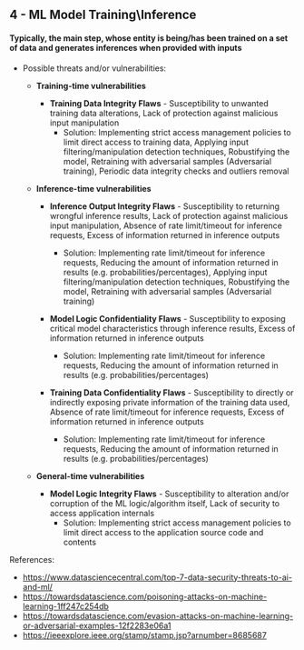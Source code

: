 ## 4 - ML Model Training\Inference
#### Typically, the main step, whose entity is being/has been trained on a set of data and generates inferences when provided with inputs

- Possible threats and/or vulnerabilities:

	- **Training-time vulnerabilities**
		- **Training Data Integrity Flaws** - Susceptibility to unwanted training data alterations, Lack of protection against malicious input manipulation
			- Solution: Implementing strict access management policies to limit direct access to training data, Applying input filtering/manipulation detection techniques, Robustifying the model, Retraining with adversarial samples (Adversarial training), Periodic data integrity checks and outliers removal

	- **Inference-time vulnerabilities**
		- **Inference Output Integrity Flaws** - Susceptibility to returning wrongful inference results, Lack of protection against malicious input manipulation, Absence of rate limit/timeout for inference requests, Excess of information returned in inference outputs
			- Solution: Implementing rate limit/timeout for inference requests, Reducing the amount of information returned in results (e.g. probabilities/percentages), Applying input filtering/manipulation detection techniques, Robustifying the model, Retraining with adversarial samples (Adversarial training)

		- **Model Logic Confidentiality Flaws** - Susceptibility to exposing critical model characteristics through inference results, Excess of information returned in inference outputs
			- Solution: Implementing rate limit/timeout for inference requests, Reducing the amount of information returned in results (e.g. probabilities/percentages)

		- **Training Data Confidentiality Flaws** - Susceptibility to directly or indirectly exposing private information of the training data used, Absence of rate limit/timeout for inference requests, Excess of information returned in inference outputs
			- Solution: Implementing rate limit/timeout for inference requests, Reducing the amount of information returned in results (e.g. probabilities/percentages)

	- **General-time vulnerabilities**
		- **Model Logic Integrity Flaws** - Susceptibility to alteration and/or corruption of the ML logic/algorithm itself, Lack of security to access application internals
			- Solution: Implementing strict access management policies to limit direct access to the application source code and contents

References:

- https://www.datasciencecentral.com/top-7-data-security-threats-to-ai-and-ml/
- https://towardsdatascience.com/poisoning-attacks-on-machine-learning-1ff247c254db
- https://towardsdatascience.com/evasion-attacks-on-machine-learning-or-adversarial-examples-12f2283e06a1
- https://ieeexplore.ieee.org/stamp/stamp.jsp?arnumber=8685687
